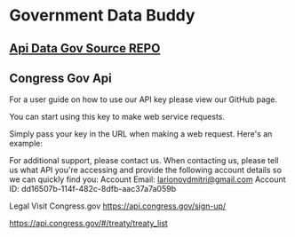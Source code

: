 # Government Data Buddy

## [Api Data Gov Source REPO](https://github.com/GSA/data.gov/)

## Congress Gov Api
For a user guide on how to use our API key please view our GitHub page.

You can start using this key to make web service requests. 

Simply pass your key in the URL when making a web request. Here's an example:

For additional support, please contact us. When contacting us, please tell us what API you're accessing and provide the following account details so we can quickly find you:
Account Email: larionovdmitri@gmail.com
Account ID: dd16507b-114f-482c-8dfb-aac37a7a059b

Legal
 Visit Congress.gov
https://api.congress.gov/sign-up/


https://api.congress.gov/#/treaty/treaty_list

